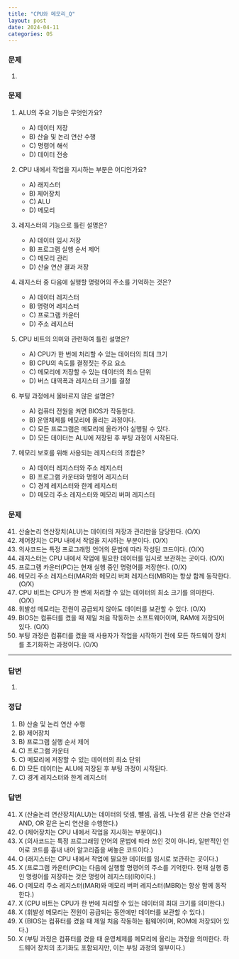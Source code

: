 ```yaml
---
title: "CPU와 메모리_Q"
layout: post
date: 2024-04-11
categories: OS
---
```

### 문제

1.  


### 문제

1.  ALU의 주요 기능은 무엇인가요?
    
    *   A) 데이터 저장
    *   B) 산술 및 논리 연산 수행
    *   C) 명령어 해석
    *   D) 데이터 전송
2.  CPU 내에서 작업을 지시하는 부분은 어디인가요?
    
    *   A) 래지스터
    *   B) 제어장치
    *   C) ALU
    *   D) 메모리
3.  레지스터의 기능으로 틀린 설명은?
    
    *   A) 데이터 임시 저장
    *   B) 프로그램 실행 순서 제어
    *   C) 메모리 관리
    *   D) 산술 연산 결과 저장
4.  래지스터 중 다음에 실행할 명령어의 주소를 기억하는 것은?
    
    *   A) 데이터 레지스터
    *   B) 명령어 레지스터
    *   C) 프로그램 카운터
    *   D) 주소 레지스터
5.  CPU 비트의 의미와 관련하여 틀린 설명은?
    
    *   A) CPU가 한 번에 처리할 수 있는 데이터의 최대 크기
    *   B) CPU의 속도를 결정짓는 주요 요소
    *   C) 메모리에 저장할 수 있는 데이터의 최소 단위
    *   D) 버스 대역폭과 레지스터 크기를 결정
6.  부팅 과정에서 올바르지 않은 설명은?
    
    *   A) 컴퓨터 전원을 켜면 BIOS가 작동한다.
    *   B) 운영체제를 메모리에 올리는 과정이다.
    *   C) 모든 프로그램은 메모리에 올라가야 실행될 수 있다.
    *   D) 모든 데이터는 ALU에 저장된 후 부팅 과정이 시작된다.
7.  메모리 보호를 위해 사용되는 레지스터의 조합은?
    
    *   A) 데이터 레지스터와 주소 레지스터
    *   B) 프로그램 카운터와 명령어 레지스터
    *   C) 경계 레지스터와 한계 레지스터
    *   D) 메모리 주소 레지스터와 메모리 버퍼 레지스터


### 문제

41.  산술논리 연산장치(ALU)는 데이터의 저장과 관리만을 담당한다. (O/X)
42.  제어장치는 CPU 내에서 작업을 지시하는 부분이다. (O/X)
43.  의사코드는 특정 프로그래밍 언어의 문법에 따라 작성된 코드이다. (O/X)
44.  래지스터는 CPU 내에서 작업에 필요한 데이터를 임시로 보관하는 곳이다. (O/X)
45.  프로그램 카운터(PC)는 현재 실행 중인 명령어를 저장한다. (O/X)
46.  메모리 주소 레지스터(MAR)와 메모리 버퍼 레지스터(MBR)는 항상 함께 동작한다. (O/X)
47.  CPU 비트는 CPU가 한 번에 처리할 수 있는 데이터의 최소 크기를 의미한다. (O/X)
48.  휘발성 메모리는 전원이 공급되지 않아도 데이터를 보관할 수 있다. (O/X)
49.  BIOS는 컴퓨터를 켰을 때 제일 처음 작동하는 소프트웨어이며, RAM에 저장되어 있다. (O/X)
50.  부팅 과정은 컴퓨터를 켰을 때 사용자가 작업을 시작하기 전에 모든 하드웨어 장치를 초기화하는 과정이다. (O/X)


<hr>

### 답변

1.  


### 정답

1.  B) 산술 및 논리 연산 수행
2.  B) 제어장치
3.  B) 프로그램 실행 순서 제어
4.  C) 프로그램 카운터
5.  C) 메모리에 저장할 수 있는 데이터의 최소 단위
6.  D) 모든 데이터는 ALU에 저장된 후 부팅 과정이 시작된다.
7.  C) 경계 레지스터와 한계 레지스터


### 답변

41.  X (산술논리 연산장치(ALU)는 데이터의 덧셈, 뺄셈, 곱셈, 나눗셈 같은 산술 연산과 AND, OR 같은 논리 연산을 수행한다.)
42.  O (제어장치는 CPU 내에서 작업을 지시하는 부분이다.)
43.  X (의사코드는 특정 프로그래밍 언어의 문법에 따라 쓰인 것이 아니라, 일반적인 언어로 코드를 흉내 내어 알고리즘을 써놓은 코드이다.)
44.  O (래지스터는 CPU 내에서 작업에 필요한 데이터를 임시로 보관하는 곳이다.)
45.  X (프로그램 카운터(PC)는 다음에 실행할 명령어의 주소를 기억한다. 현재 실행 중인 명령어를 저장하는 것은 명령어 레지스터(IR)이다.)
46.  O (메모리 주소 레지스터(MAR)와 메모리 버퍼 레지스터(MBR)는 항상 함께 동작한다.)
47.  X (CPU 비트는 CPU가 한 번에 처리할 수 있는 데이터의 최대 크기를 의미한다.)
48.  X (휘발성 메모리는 전원이 공급되는 동안에만 데이터를 보관할 수 있다.)
49.  X (BIOS는 컴퓨터를 켰을 때 제일 처음 작동하는 펌웨어이며, ROM에 저장되어 있다.)
50.  X (부팅 과정은 컴퓨터를 켰을 때 운영체제를 메모리에 올리는 과정을 의미한다. 하드웨어 장치의 초기화도 포함되지만, 이는 부팅 과정의 일부이다.)